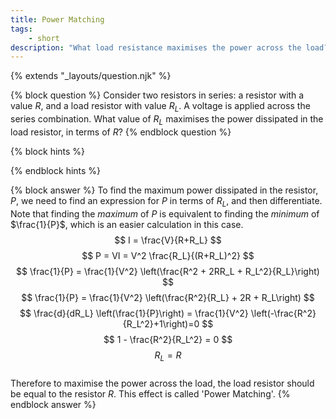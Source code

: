```yaml
---
title: Power Matching
tags:
    - short
description: "What load resistance maximises the power across the load?"
---
```

{% extends "_layouts/question.njk" %}

{% block question %}
Consider two resistors in series: a resistor with a value $R$, and a load resistor with value $R_L$. A voltage is applied across the series combination. What value of $R_L$ maximises the power dissipated in the load resistor, in terms of $R$?
{% endblock question %}

{% block hints %}

{% endblock hints %}

{% block answer %}
To find the maximum power dissipated in the resistor, $P$, we need to find an expression for $P$ in terms of $R_L$, and then differentiate. Note that finding the *maximum* of $P$ is equivalent to finding the *minimum* of $\frac{1}{P}$, which is an easier calculation in this case.  
$$ I = \frac{V}{R+R_L} $$
$$ P = VI = V^2 \frac{R_L}{(R+R_L)^2} $$
$$ \frac{1}{P} = \frac{1}{V^2} \left(\frac{R^2 + 2RR_L + R_L^2}{R_L}\right) $$
$$ \frac{1}{P} = \frac{1}{V^2} \left(\frac{R^2}{R_L} + 2R + R_L\right) $$
$$ \frac{d}{dR_L} \left(\frac{1}{P}\right) = \frac{1}{V^2} \left(-\frac{R^2}{R_L^2}+1\right)=0 $$
$$ 1 - \frac{R^2}{R_L^2} = 0 $$
$$ R_L = R $$  
Therefore to maximise the power across the load, the load resistor should be equal to the resistor $R$. This effect is called 'Power Matching'.
{% endblock answer %}